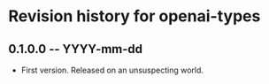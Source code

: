 # Revision history for openai-types

## 0.1.0.0 -- YYYY-mm-dd

* First version. Released on an unsuspecting world.
